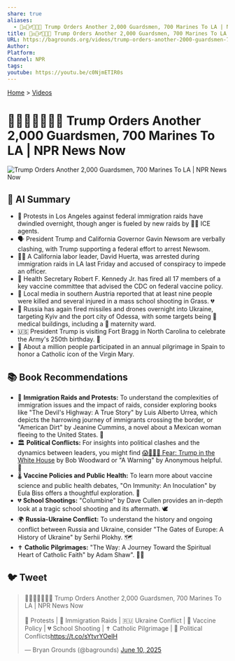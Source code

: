 ```yaml
---
share: true
aliases:
  - 👨‍⚖️💂‍♂️🚨🇺🇸 Trump Orders Another 2,000 Guardsmen, 700 Marines To LA | NPR News Now
title: 👨‍⚖️💂‍♂️🚨🇺🇸 Trump Orders Another 2,000 Guardsmen, 700 Marines To LA | NPR News Now
URL: https://bagrounds.org/videos/trump-orders-another-2000-guardsmen-700-marines-to-la-npr-news-now
Author: 
Platform: 
Channel: NPR
tags: 
youtube: https://youtu.be/c0NjmETIR0s
---
```

[Home](../index.md) > [Videos](./index.md)  
# 👨‍⚖️💂‍♂️🚨🇺🇸 Trump Orders Another 2,000 Guardsmen, 700 Marines To LA | NPR News Now  
![Trump Orders Another 2,000 Guardsmen, 700 Marines To LA | NPR News Now](https://youtu.be/c0NjmETIR0s)  
  
## 🤖 AI Summary  
* 🚨 Protests in Los Angeles against federal immigration raids have dwindled overnight, though anger is fueled by new raids by 👮‍♀️ ICE agents.  
* 🗣️ President Trump and California Governor Gavin Newsom are verbally clashing, with Trump supporting a federal effort to arrest Newsom.  
* 🧑‍⚖️ A California labor leader, David Huerta, was arrested during immigration raids in LA last Friday and accused of conspiracy to impede an officer.  
* 💉 Health Secretary Robert F. Kennedy Jr. has fired all 17 members of a key vaccine committee that advised the CDC on federal vaccine policy.  
* 🏫 Local media in southern Austria reported that at least nine people were killed and several injured in a mass school shooting in Grass. 💔  
* 🚀 Russia has again fired missiles and drones overnight into Ukraine, targeting Kyiv and the port city of Odessa, with some targets being 🏥 medical buildings, including a 🤰 maternity ward.  
* 🇺🇸 President Trump is visiting Fort Bragg in North Carolina to celebrate the Army's 250th birthday. 🎉  
* 🙏 About a million people participated in an annual pilgrimage in Spain to honor a Catholic icon of the Virgin Mary.  
  
## 📚 Book Recommendations  
* 🛂 **Immigration Raids and Protests:** To understand the complexities of immigration issues and the impact of raids, consider exploring books like "The Devil's Highway: A True Story" by Luis Alberto Urrea, which depicts the harrowing journey of immigrants crossing the border, or "American Dirt" by Jeanine Cummins, a novel about a Mexican woman fleeing to the United States. 📖  
* 🏛️ **Political Conflicts:** For insights into political clashes and the dynamics between leaders, you might find [😱🤡🇺🇸 Fear: Trump in the White House](../books/fear.md) by Bob Woodward or "A Warning" by Anonymous helpful. 📰  
* 🌡️ **Vaccine Policies and Public Health:** To learn more about vaccine science and public health debates, "On Immunity: An Inoculation" by Eula Biss offers a thoughtful exploration. 🔬  
* 💔 **School Shootings:** "Columbine" by Dave Cullen provides an in-depth look at a tragic school shooting and its aftermath. 🕊️  
* 🌍 **Russia-Ukraine Conflict:** To understand the history and ongoing conflict between Russia and Ukraine, consider "The Gates of Europe: A History of Ukraine" by Serhii Plokhy. 🗺️  
* ✝️ **Catholic Pilgrimages:** "The Way: A Journey Toward the Spiritual Heart of Catholic Faith" by Adam Shaw". 🚶‍♀️  
  
## 🐦 Tweet  
<blockquote class="twitter-tweet" data-theme="dark"><p lang="en" dir="ltr">👨‍⚖️💂‍♂️🚨🇺🇸 Trump Orders Another 2,000 Guardsmen, 700 Marines To LA | NPR News Now<br><br>🚨 Protests | 🛂 Immigration Raids | 🇷🇺 Ukraine Conflict | 💉 Vaccine Policy | 💔 School Shooting | ✝️ Catholic Pilgrimage | 📰 Political Conflicts<a href="https://t.co/sYtvrYOeIH">https://t.co/sYtvrYOeIH</a></p>&mdash; Bryan Grounds (@bagrounds) <a href="https://twitter.com/bagrounds/status/1932495528098738401?ref_src=twsrc%5Etfw">June 10, 2025</a></blockquote> <script async src="https://platform.twitter.com/widgets.js" charset="utf-8"></script>
